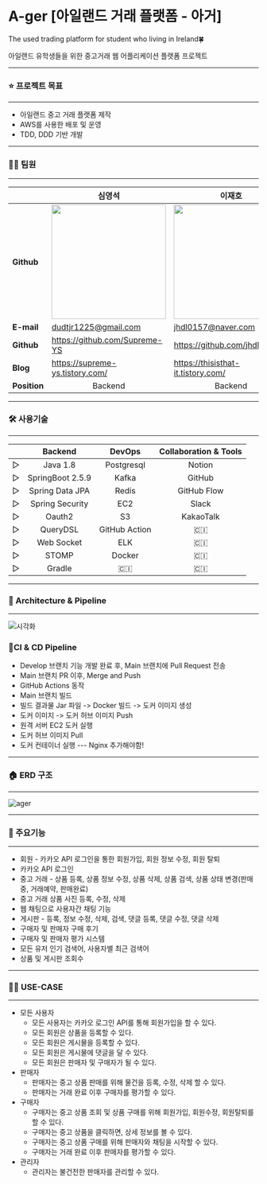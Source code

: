 # A-ger [아일랜드 거래 플랫폼 - 아거]

The used trading platform for student who living in Ireland🍀

아일랜드 유학생들을 위한 중고거래 웹 어플리케이션 플랫폼 프로젝트

------

### ⭐️ 프로젝트 목표

------
- 아일랜드 중고 거래 플랫폼 제작
- AWS를 사용한 배포 및 운영
- TDD, DDD 기반 개발
------
### 🙋‍♂️ 팀원
------

|            | <center>심영석               | <center>이재호              | <center>강완수                | <center>임가연                |    
|------------|:---------------------------|:---------------------------|:-------------------------------|:-------------------------------|
| **Github** | [<img src="https://avatars.githubusercontent.com/u/46801877?v=4" width="230px;" alt=""/>](https://github.com/Supreme-YS) | [<img src="https://avatars.githubusercontent.com/u/72914519?v=4" width="230px;" alt=""/>](https://github.com/jhdl0157) | [<img src="https://avatars.githubusercontent.com/u/58693617?v=4" width="230px;" alt=""/>](https://github.com/dhkstnaos) | [<img src="https://avatars.githubusercontent.com/u/58693617?v=4" width="230px;" alt=""/>](https://github.com/dhkstnaos) |
| **E-mail** | dudtjr1225@gmail.com          | jhdl0157@naver.com          | dhkstnaos@gmail.com        | ds5anc900@naver.com  |
| **Github** | https://github.com/Supreme-YS  | https://github.com/jhdl0157 | https://github.com/dhkstnaos    |
| **Blog**   |         https://supreme-ys.tistory.com/                    |         https://thisisthat-it.tistory.com/                    |        https://crazy-horse.tistory.com/                    |https://limgayeon.imweb.me/ |
| **Position**   | <center>Backend | <center>Backend | <center>Backend | <center>Designer |
 

------

### 🛠 사용기술

------
|            | <center>Backend                     | <center>DevOps                      | <center>Collaboration & Tools | 
|----------|:---------------------------:|:---------------------------:|:-------------------------------:| 
| ▷ | Java 1.8 | Postgresql | Notion         |
| ▷ | SpringBoot 2.5.9| Kafka | GitHub       |
| ▷ | Spring Data JPA| Redis | GitHub Flow   |
| ▷ | Spring Security| EC2 | Slack           |
| ▷ | Oauth2| S3 | KakaoTalk                 |
| ▷ | QueryDSL | GitHub Action|  🇨🇮          |
| ▷ | Web Socket | ELK | 🇨🇮                  |
| ▷ | STOMP | Docker| 🇨🇮                     |
| ▷ | Gradle | 🇨🇮 | 🇨🇮                        |

------

### 🎊 Architecture & Pipeline

------
![시각화](https://user-images.githubusercontent.com/72914519/154429333-95de9540-6928-4cb2-b95a-9098ee169267.png)
### 🔑**CI & CD Pipeline**
- Develop 브랜치 기능 개발 완료 후, Main 브랜치에 Pull Request 전송
- Main 브랜치 PR 이후, Merge and Push
- GitHub Actions 동작
- Main 브랜치 빌드
- 빌드 결과물 Jar 파일 -> Docker 빌드 -> 도커 이미지 생성
- 도커 이미지 -> 도커 허브 이미지 Push
- 원격 서버 EC2 도커 실행
- 도커 허브 이미지 Pull
- 도커 컨테이너 실행
  --- Nginx 추가해야함!
------
### 🏠 ERD 구조
------
![ager](https://user-images.githubusercontent.com/58693617/154427811-28ddef62-739f-49be-9c4f-0f2f25728108.png)

------
### 🧰 주요기능
------

- 회원 - 카카오 API 로그인을 통한 회원가입, 회원 정보 수정, 회원 탈퇴
- 카카오 API 로그인
- 중고 거래 - 상품 등록, 상품 정보 수정, 상품 삭제, 상품 검색, 상품 상태 변경(판매중, 거래예약, 판매완료)
- 중고 거래 상품 사진 등록, 수정, 삭제
- 웹 채팅으로 사용자간 채팅 기능
- 게시판 - 등록, 정보 수정, 삭제, 검색, 댓글 등록, 댓글 수정, 댓글 삭제
- 구매자 및 판매자 구매 후기
- 구매자 및 판매자 평가 시스템
- 모든 유저 인기 검색어, 사용자별 최근 검색어
- 상품 및 게시판 조회수

------

### 💁🏻 USE-CASE

------
- 모든 사용자
  - 모든 사용자는 카카오 로그인 API를 통해 회원가입을 할 수 있다.
  - 모든 회원은 상품을 등록할 수 있다.
  - 모든 회원은 게시물을 등록할 수 있다.
  - 모든 회원은 게시물에 댓글을 달 수 있다.
  - 모든 회원은 판매자 및 구매자가 될 수 있다.
- 판매자
  - 판매자는 중고 상품 판매를 위해 물건을 등록, 수정, 삭제 할 수 있다.
  - 판매자는 거래 완료 이후 구매자를 평가할 수 있다.
- 구매자
  - 구매자는 중고 상품 조회 및 상품 구매를 위해 회원가입, 회원수정, 회원탈퇴를 할 수 있다.
  - 구매자는 중고 상품을 클릭하면, 상세 정보를 볼 수 있다.
  - 구매자는 중고 상품 구매를 위해 판매자와 채팅을 시작할 수 있다.
  - 구매자는 거래 완료 이후 판매자를 평가할 수 있다.
- 관리자
  - 관리자는 불건전한 판매자를 관리할 수 있다.
